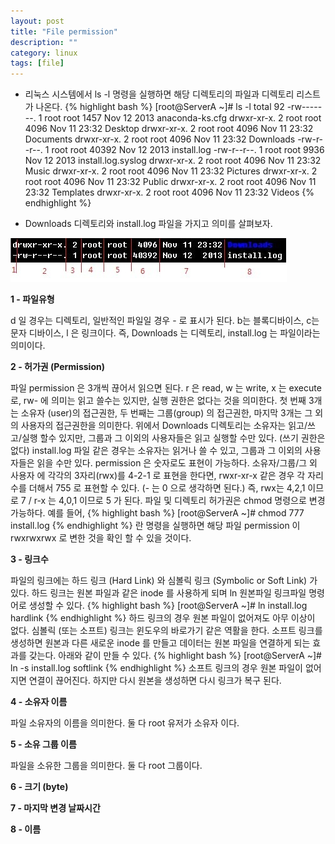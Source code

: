 ```yaml
---
layout: post
title: "File permission"
description: ""
category: linux
tags: [file]
---
```


- 리눅스 시스템에서 ls -l 명령을 실행하면 해당 디렉토리의 파일과 디렉토리 리스트가 나온다.
{% highlight bash %}
[root@ServerA ~]# ls -l
total 92
-rw-------. 1 root root  1457 Nov 12  2013 anaconda-ks.cfg
drwxr-xr-x. 2 root root  4096 Nov 11 23:32 Desktop
drwxr-xr-x. 2 root root  4096 Nov 11 23:32 Documents
drwxr-xr-x. 2 root root  4096 Nov 11 23:32 Downloads
-rw-r--r--. 1 root root 40392 Nov 12  2013 install.log
-rw-r--r--. 1 root root  9936 Nov 12  2013 install.log.syslog
drwxr-xr-x. 2 root root  4096 Nov 11 23:32 Music
drwxr-xr-x. 2 root root  4096 Nov 11 23:32 Pictures
drwxr-xr-x. 2 root root  4096 Nov 11 23:32 Public
drwxr-xr-x. 2 root root  4096 Nov 11 23:32 Templates
drwxr-xr-x. 2 root root  4096 Nov 11 23:32 Videos
{% endhighlight %}

- Downloads 디렉토리와 install.log 파일을 가지고 의미를 살펴보자.

![](/images/post/owner.jpg)

**1 - 파일유형**

d 일 경우는 디렉토리, 일반적인 파일일 경우 - 로 표시가 된다. b는 블록디바이스, c는 문자 디바이스, l 은 링크이다. 
즉, Downloads 는 디렉토리, install.log 는 파일이라는 의미이다.


**2 - 허가권 (Permission)**

파일 permission 은 3개씩 끊어서 읽으면 된다. r 은 read, w 는 write, x 는 execute 로, rw- 에 의미는 읽고 쓸수는 있지만, 실행 권한은 없다는 것을 의미한다. 
첫 번째 3개는 소유자 (user)의 접근권한, 두 번째는 그룹(group) 의 접근권한, 마지막 3개는 그 외의 사용자의 접근권한을 의미한다. 
위에서 Downloads 디렉토리는 소유자는 읽고/쓰고/실행 할수 있지만, 그룹과 그 이외의 사용자들은 읽고 실행할 수만 있다. (쓰기 권한은 없다)
install.log 파일 같은 경우는 소유자는 읽거나 쓸 수 있고, 그룹과 그 이외의 사용자들은 읽을 수만 있다. 
permission 은 숫자로도 표현이 가능하다. 소유자/그룹/그 외 사용자 에 각각의 3자리(rwx)를 4-2-1 로 표현을 한다면,  rwxr-xr-x 같은 경우 각 자리수를 더해서 755 로 표현할 수 있다. (- 는 0 으로 생각하면 된다.) 
즉,  rwx는 4,2,1 이므로 7 / r-x 는 4,0,1 이므로 5  가 된다.
파일 및 디렉토리 허가권은 chmod 명령으로 변경 가능하다. 예를 들어, 
{% highlight bash %}
[root@ServerA ~]# chmod 777 install.log 
{% endhighlight %}
란 명령을 실행하면 해당 파일 permission 이 rwxrwxrwx 로 변한 것을 확인 할 수 있을 것이다.


**3 - 링크수**

파일의 링크에는 하드 링크 (Hard Link) 와 심볼릭 링크 (Symbolic or Soft Link) 가 있다. 
하드 링크는 원본 파일과 같은 inode 를 사용하게 되며 ln 원본파일 링크파일 명령어로 생성할 수 있다.
{% highlight bash %}
[root@ServerA ~]# ln install.log hardlink
{% endhighlight %}
하드 링크의 경우 원본 파일이 없어져도 아무 이상이 없다.
심볼릭 (또는 소프트) 링크는 윈도우의 바로가기 같은 역활을 한다. 소프트 링크를 생성하면 원본과 다른 새로운 inode 를 만들고 데이터는 원본 파일을 연결하게 되는 효과를 갖는다. 아래와 같이 만들 수 있다.
{% highlight bash %}
[root@ServerA ~]# ln -s install.log softlink
{% endhighlight %}
소프트 링크의 경우 원본 파일이 없어지면 연결이 끊어진다. 하지만 다시 원본을 생성하면 다시 링크가 복구 된다.


**4 - 소유자 이름**

파일 소유자의 이름을 의미한다. 둘 다 root 유저가 소유자 이다.


**5 - 소유 그룹 이름**

파일을 소유한 그룹을 의미한다. 둘 다 root 그룹이다.


**6 - 크기 (byte)**

**7 - 마지막 변경 날짜시간**

**8 - 이름**

